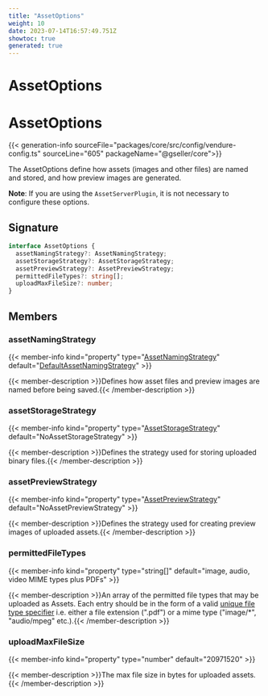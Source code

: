 ```yaml
---
title: "AssetOptions"
weight: 10
date: 2023-07-14T16:57:49.751Z
showtoc: true
generated: true
---
```

<!-- This file was generated from the Vendure source. Do not modify. Instead, re-run the "docs:build" script -->

# AssetOptions
<div class="symbol">


# AssetOptions

{{< generation-info sourceFile="packages/core/src/config/vendure-config.ts" sourceLine="605" packageName="@gseller/core">}}

The AssetOptions define how assets (images and other files) are named and stored, and how preview images are generated.

**Note**: If you are using the `AssetServerPlugin`, it is not necessary to configure these options.

## Signature

```TypeScript
interface AssetOptions {
  assetNamingStrategy?: AssetNamingStrategy;
  assetStorageStrategy?: AssetStorageStrategy;
  assetPreviewStrategy?: AssetPreviewStrategy;
  permittedFileTypes?: string[];
  uploadMaxFileSize?: number;
}
```
## Members

### assetNamingStrategy

{{< member-info kind="property" type="<a href='/typescript-api/assets/asset-naming-strategy#assetnamingstrategy'>AssetNamingStrategy</a>" default="<a href='/typescript-api/assets/default-asset-naming-strategy#defaultassetnamingstrategy'>DefaultAssetNamingStrategy</a>"  >}}

{{< member-description >}}Defines how asset files and preview images are named before being saved.{{< /member-description >}}

### assetStorageStrategy

{{< member-info kind="property" type="<a href='/typescript-api/assets/asset-storage-strategy#assetstoragestrategy'>AssetStorageStrategy</a>" default="NoAssetStorageStrategy"  >}}

{{< member-description >}}Defines the strategy used for storing uploaded binary files.{{< /member-description >}}

### assetPreviewStrategy

{{< member-info kind="property" type="<a href='/typescript-api/assets/asset-preview-strategy#assetpreviewstrategy'>AssetPreviewStrategy</a>" default="NoAssetPreviewStrategy"  >}}

{{< member-description >}}Defines the strategy used for creating preview images of uploaded assets.{{< /member-description >}}

### permittedFileTypes

{{< member-info kind="property" type="string[]" default="image, audio, video MIME types plus PDFs"  >}}

{{< member-description >}}An array of the permitted file types that may be uploaded as Assets. Each entry
should be in the form of a valid
[unique file type specifier](https://developer.mozilla.org/en-US/docs/Web/HTML/Element/input/file#Unique_file_type_specifiers)
i.e. either a file extension (".pdf") or a mime type ("image/*", "audio/mpeg" etc.).{{< /member-description >}}

### uploadMaxFileSize

{{< member-info kind="property" type="number" default="20971520"  >}}

{{< member-description >}}The max file size in bytes for uploaded assets.{{< /member-description >}}


</div>
